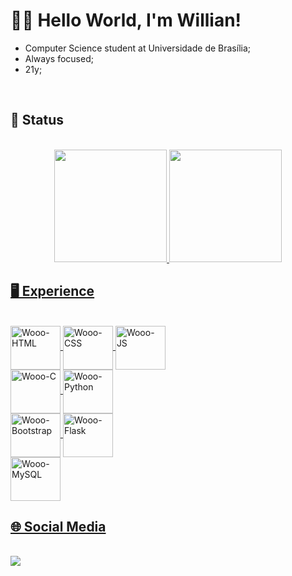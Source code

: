 #  👨‍💻 Hello World, I'm Willian!
  - Computer Science student at Universidade de Brasília;
  - Always focused;
  - 21y;
  <br>
  
## 🚶 Status
  <br>
  <div align="center">
    <a href="https://github.com/Wooo589">
    <img height="180em" src="https://github-readme-stats.vercel.app/api?username=Wooo589&show_icons=true&theme=dark&include_all_commits=true&count_private=true"/>
    <img height="180em" src="https://github-readme-stats.vercel.app/api/top-langs/?username=Wooo589&layout=compact&langs_count=10&theme=dark"/>
  </div>
  
## 🖥️ Experience  
  <br>
  <div class="display: inline-block">
    <img align="center" height="70" width="80" alt="Wooo-HTML" src="https://cdn.jsdelivr.net/gh/devicons/devicon/icons/html5/html5-original.svg" />
    <img align="center" height="70" width="80" alt="Wooo-CSS" src="https://cdn.jsdelivr.net/gh/devicons/devicon/icons/css3/css3-original.svg" />
    <img align="center" height="70" width="80" alt="Wooo-JS" src="https://cdn.jsdelivr.net/gh/devicons/devicon/icons/javascript/javascript-original.svg" />
  </div>
  <div class="display: inline-block">
    <img align="center" height="70" width="80" alt="Wooo-C" src="https://cdn.jsdelivr.net/gh/devicons/devicon/icons/c/c-original.svg" />
    <img align="center" height="70" width="80" alt="Wooo-Python" src="https://cdn.jsdelivr.net/gh/devicons/devicon/icons/python/python-original.svg" />
  </div>
  <div class="display: inline-block">
    <img align="center" height="70" width="80" alt="Wooo-Bootstrap" src="https://cdn.jsdelivr.net/gh/devicons/devicon/icons/bootstrap/bootstrap-plain-wordmark.svg" />
    <img align="center" height="70" width="80" alt="Wooo-Flask" src="https://cdn.jsdelivr.net/gh/devicons/devicon/icons/flask/flask-original-wordmark.svg" />
  </div>
  <div class="display: inline-block">
    <img align="center" height="70" width="80" alt="Wooo-MySQL" src="https://cdn.jsdelivr.net/gh/devicons/devicon/icons/mysql/mysql-original-wordmark.svg" />  
  </div>
  
  ## 🌐 Social Media
  <br>
  <div class="display: inline-block">
    <a href="https://www.linkedin.com/in/willian-silva-93201020a/"><img src="https://img.shields.io/badge/LinkedIn-0077B5?style=for-the-badge&logo=linkedin&logoColor=white"></a>
    
      
